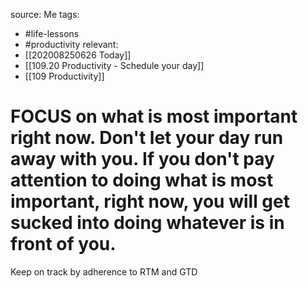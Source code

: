 source: Me
tags:
- #life-lessons 
- #productivity 
relevant:
- [[202008250626 Today]]
- [[109.20 Productivity - Schedule your day]]
- [[109 Productivity]]

# FOCUS on what is most important right now. Don't let your day run away with you. If you don't pay attention to doing what is most important, right now, you will get sucked into doing whatever is in front of you. 

Keep on track by adherence to RTM and GTD
